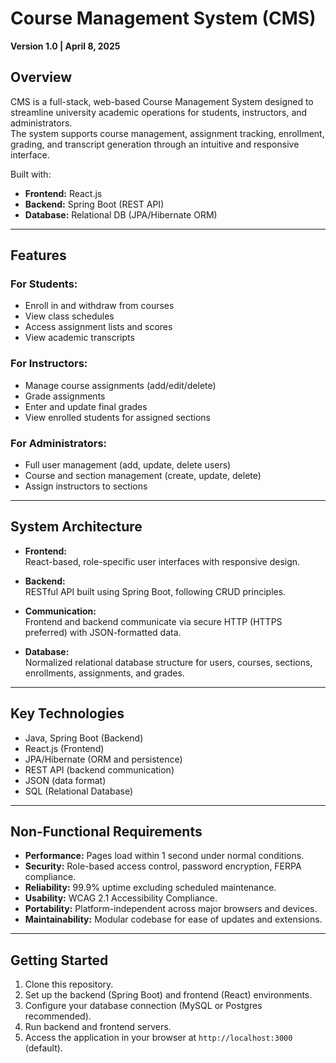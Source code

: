 
# Course Management System (CMS)

**Version 1.0 | April 8, 2025**

## Overview

CMS is a full-stack, web-based Course Management System designed to streamline university academic operations for students, instructors, and administrators.  
The system supports course management, assignment tracking, enrollment, grading, and transcript generation through an intuitive and responsive interface.

Built with:
- **Frontend:** React.js
- **Backend:** Spring Boot (REST API)
- **Database:** Relational DB (JPA/Hibernate ORM)

---

## Features

### For Students:
- Enroll in and withdraw from courses
- View class schedules
- Access assignment lists and scores
- View academic transcripts

### For Instructors:
- Manage course assignments (add/edit/delete)
- Grade assignments
- Enter and update final grades
- View enrolled students for assigned sections

### For Administrators:
- Full user management (add, update, delete users)
- Course and section management (create, update, delete)
- Assign instructors to sections

---

## System Architecture

- **Frontend:**  
  React-based, role-specific user interfaces with responsive design.
  
- **Backend:**  
  RESTful API built using Spring Boot, following CRUD principles.

- **Communication:**  
  Frontend and backend communicate via secure HTTP (HTTPS preferred) with JSON-formatted data.

- **Database:**  
  Normalized relational database structure for users, courses, sections, enrollments, assignments, and grades.

---

## Key Technologies

- Java, Spring Boot (Backend)
- React.js (Frontend)
- JPA/Hibernate (ORM and persistence)
- REST API (backend communication)
- JSON (data format)
- SQL (Relational Database)

---

## Non-Functional Requirements

- **Performance:** Pages load within 1 second under normal conditions.
- **Security:** Role-based access control, password encryption, FERPA compliance.
- **Reliability:** 99.9% uptime excluding scheduled maintenance.
- **Usability:** WCAG 2.1 Accessibility Compliance.
- **Portability:** Platform-independent across major browsers and devices.
- **Maintainability:** Modular codebase for ease of updates and extensions.

---

## Getting Started

1. Clone this repository.
2. Set up the backend (Spring Boot) and frontend (React) environments.
3. Configure your database connection (MySQL or Postgres recommended).
4. Run backend and frontend servers.
5. Access the application in your browser at `http://localhost:3000` (default).
